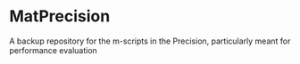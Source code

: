 # MatPrecision
A backup repository for the m-scripts in the Precision, particularly meant for performance evaluation
